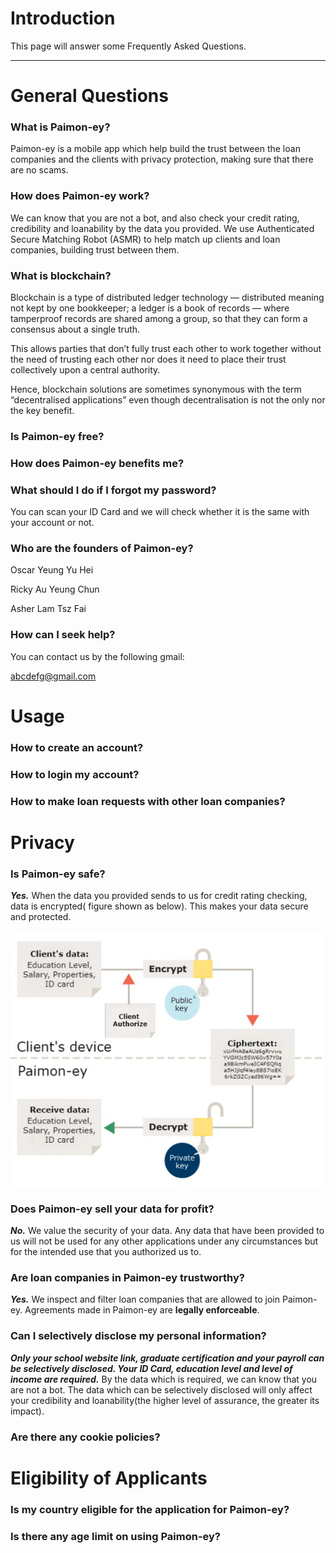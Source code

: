 # Introduction

This page will answer some Frequently Asked Questions.

---

# General Questions

### What is Paimon-ey?

Paimon-ey is a mobile app which help build the trust between the loan companies and the clients with privacy protection, making sure that there are no scams.

### How does Paimon-ey work?

We can know that you are not a bot, and also check your credit rating, credibility and loanability by the data you provided. We use Authenticated Secure Matching Robot (ASMR) to help match up clients and loan companies, building trust between them. 

### What is blockchain?

Blockchain is a type of distributed ledger technology — distributed meaning not kept by one bookkeeper; a ledger is a book of records — where tamperproof records are shared among a group, so that they can form a consensus about a single truth.

This allows parties that don’t fully trust each other to work together without the need of trusting each other nor does it need to place their trust collectively upon a central authority. 

Hence, blockchain solutions are sometimes synonymous with the term “decentralised applications” even though decentralisation is not the only nor the key benefit.

### Is Paimon-ey free?

### How does Paimon-ey benefits me?

### What should I do if I forgot my password?

You can scan your ID Card and we will check whether it is the same with your account or not.

### Who are the founders of Paimon-ey?

Oscar Yeung Yu Hei

Ricky Au Yeung Chun

Asher Lam Tsz Fai

### How can I seek help?

You can contact us by the following gmail:

abcdefg@gmail.com

# Usage

### How to create an account?

### How to login my account?

### How to make loan requests with other loan companies?

# Privacy

### Is Paimon-ey safe?

***Yes.*** When the data you provided sends to us for credit rating checking, data is encrypted( figure shown as below). This makes your data secure and protected.

![End-to-End Encryption Diagram](assets/images/End-to-end%20Encryption%20Diagram.jpg)

### Does Paimon-ey sell your data for profit?

***No.*** We value the security of your data. Any data that have been provided to us will not be used for any other applications under any circumstances but for the intended use that you authorized us to.

### Are loan companies in Paimon-ey trustworthy?

***Yes.*** We inspect and filter loan companies that are allowed to join Paimon-ey. Agreements made in Paimon-ey are **legally enforceable**.

### Can I selectively disclose my personal information?

***Only your school website link, graduate certification and your payroll can be selectively disclosed. Your ID Card, education level and level of income are required.*** By the data which is required, we can know that you are not a bot. The data which can be selectively disclosed will only affect your credibility and loanability(the higher level of assurance, the greater its impact).

### Are there any cookie policies?

# **Eligibility of Applicants**

### Is my country eligible for the application for Paimon-ey?

### Is there any age limit on using Paimon-ey?
